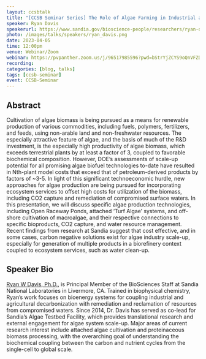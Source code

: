 ```yaml
---
layout: ccsbtalk
title: "[CCSB Seminar Series] The Role of Algae Farming in Industrial and Agricultural Decarbonization"
speaker: Ryan Davis
speakerurl: https://www.sandia.gov/bioscience-people/researchers/ryan-davis/
photo: /images/talks/speakers/ryan_davis.png
date: 2023-04-05
time: 12:00pm
venue: Webinar/Zoom
webinar: https://pvpanther.zoom.us/j/96517985596?pwd=bStrYjZCYS9oQnVFZDRiTDB2ZjZsQT09&from=addon
recording: 
categories: [blog, talks]
tags: [ccsb-seminar]
event: CCSB-Seminar
---
```



## Abstract

Cultivation of algae biomass is being pursued as a means for renewable production of various commodities, including fuels, polymers, fertilizers, and feeds, using non-arable land and non-freshwater resources.  The especially attractive feature of algae, and the basis of much of the R&D investment, is the especially high productivity of algae biomass, which exceeds terrestrial plants by at least a factor of 3, coupled to favorable biochemical composition.  However, DOE’s assessments of scale-up potential for all promising algae biofuel technologies to-date have resulted in Nth-plant model costs that exceed that of petroleum-derived products by factors of ~3-5.  In light of this significant technoeconomic hurdle, new approaches for algae production are being pursued for incorporating ecosystem services to offset high costs for utilization of the biomass, including CO2 capture and remediation of compromised surface waters.  In this presentation, we will discuss specific algae production technologies, including Open Raceway Ponds, attached ‘Turf Algae’ systems, and off-shore cultivation of macroalgae, and their respective connections to specific bioproducts, CO2 capture, and water resource management.  Recent findings from research at Sandia suggest that cost effective, and in some cases, carbon negative solutions exist for algae industry scale-up, especially for generation of multiple products in a biorefinery context coupled to ecosystem services, such as water clean-up.  



## Speaker Bio

[Ryan W Davis, Ph.D.](https://www.sandia.gov/bioscience-people/researchers/ryan-davis/), is Principal Member of the BioSciences Staff at Sandia National Laboratories in Livermore, CA.  Trained in biophysical chemistry, Ryan’s  work focuses on bioenergy systems for coupling industrial and agricultural decarbonization with remediation and reclamation of resources from compromised waters.  Since 2014, Dr. Davis has served as co-lead for Sandia’s Algae Testbed Facility, which provides translational research and external engagement for algae system scale-up.  Major areas of current research interest include attached algae cultivation and proteinaceous biomass processing, with the overarching goal of understanding the biochemical coupling between the carbon and nutrient cycles from the single-cell to global scale. 
